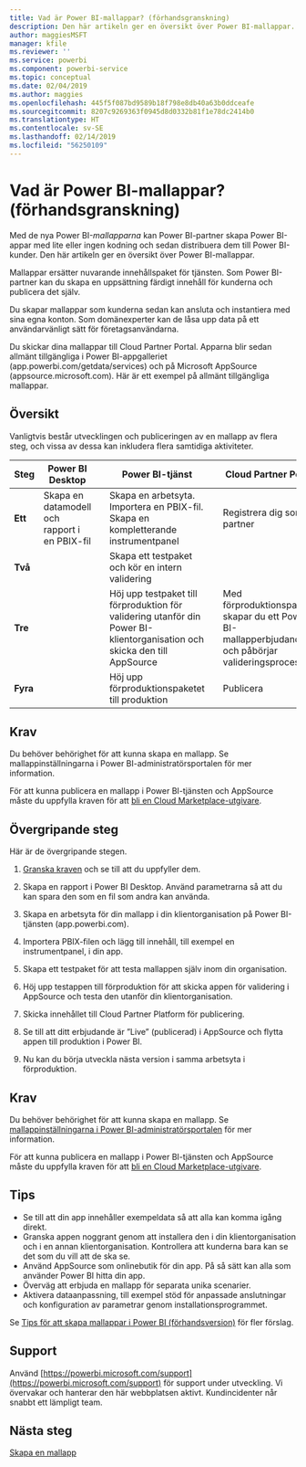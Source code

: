 ```yaml
---
title: Vad är Power BI-mallappar? (förhandsgranskning)
description: Den här artikeln ger en översikt över Power BI-mallappar. Lär dig hur du skapar Power BI-appar med lite eller ingen kodning och distribuerar dem till Power BI-kunder.
author: maggiesMSFT
manager: kfile
ms.reviewer: ''
ms.service: powerbi
ms.component: powerbi-service
ms.topic: conceptual
ms.date: 02/04/2019
ms.author: maggies
ms.openlocfilehash: 445f5f087bd9589b18f798e8db40a63b0ddceafe
ms.sourcegitcommit: 8207c9269363f0945d8d0332b81f1e78dc2414b0
ms.translationtype: HT
ms.contentlocale: sv-SE
ms.lasthandoff: 02/14/2019
ms.locfileid: "56250109"
---
```

# <a name="what-are-power-bi-template-apps-preview"></a>Vad är Power BI-mallappar? (förhandsgranskning)

Med de nya Power BI-*mallapparna* kan Power BI-partner skapa Power BI-appar med lite eller ingen kodning och sedan distribuera dem till Power BI-kunder.  Den här artikeln ger en översikt över Power BI-mallappar.

Mallappar ersätter nuvarande innehållspaket för tjänsten. Som Power BI-partner kan du skapa en uppsättning färdigt innehåll för kunderna och publicera det själv.  

Du skapar mallappar som kunderna sedan kan ansluta och instantiera med sina egna konton. Som domänexperter kan de låsa upp data på ett användarvänligt sätt för företagsanvändarna.  

Du skickar dina mallappar till Cloud Partner Portal. Apparna blir sedan allmänt tillgängliga i Power BI-appgalleriet (app.powerbi.com/getdata/services) och på Microsoft AppSource (appsource.microsoft.com). Här är ett exempel på allmänt tillgängliga mallappar.  

## <a name="overview"></a>Översikt
Vanligtvis består utvecklingen och publiceringen av en mallapp av flera steg, och vissa av dessa kan inkludera flera samtidiga aktiviteter.


| Steg | Power BI Desktop |  |Power BI-tjänst  |  |Cloud Partner Portal  |
|---|--------|--|---------|---------|---------|
| **Ett** | Skapa en datamodell och rapport i en PBIX-fil |  | Skapa en arbetsyta. Importera en PBIX-fil. Skapa en kompletterande instrumentpanel  |  | Registrera dig som en partner |
| **Två** |  |  | Skapa ett testpaket och kör en intern validering        |  | |
| **Tre** | |  | Höj upp testpaket till förproduktion för validering utanför din Power BI-klientorganisation och skicka den till AppSource  |  | Med förproduktionspaketet skapar du ett Power BI-mallapperbjudande och påbörjar valideringsprocessen |
| **Fyra** | |  | Höj upp förproduktionspaketet till produktion |  | Publicera |

## <a name="requirements"></a>Krav

Du behöver behörighet för att kunna skapa en mallapp. Se mallappinställningarna i Power BI-administratörsportalen för mer information. 

För att kunna publicera en mallapp i Power BI-tjänsten och AppSource måste du uppfylla kraven för att [bli en Cloud Marketplace-utgivare](https://docs.microsoft.com/azure/marketplace/become-publisher).
 
## <a name="high-level-steps"></a>Övergripande steg

Här är de övergripande stegen. 

1. [Granska kraven](#requirements) och se till att du uppfyller dem. 

1. Skapa en rapport i Power BI Desktop. Använd parametrarna så att du kan spara den som en fil som andra kan använda. 

1. Skapa en arbetsyta för din mallapp i din klientorganisation på Power BI-tjänsten (app.powerbi.com). 

1. Importera PBIX-filen och lägg till innehåll, till exempel en instrumentpanel, i din app. 

1. Skapa ett testpaket för att testa mallappen själv inom din organisation. 

1. Höj upp testappen till förproduktion för att skicka appen för validering i AppSource och testa den utanför din klientorganisation. 

1. Skicka innehållet till Cloud Partner Platform för publicering. 

1. Se till att ditt erbjudande är ”Live” (publicerad) i AppSource och flytta appen till produktion i Power BI.
2. Nu kan du börja utveckla nästa version i samma arbetsyta i förproduktion. 

## <a name="requirements"></a>Krav

Du behöver behörighet för att kunna skapa en mallapp. Se [mallappinställningarna i Power BI-administratörsportalen](service-admin-portal.md#template-apps-settings-preview) för mer information. 

För att kunna publicera en mallapp i Power BI-tjänsten och AppSource måste du uppfylla kraven för att [bli en Cloud Marketplace-utgivare](https://docs.microsoft.com/azure/marketplace/become-publisher).

## <a name="tips"></a>Tips 

- Se till att din app innehåller exempeldata så att alla kan komma igång direkt. 
- Granska appen noggrant genom att installera den i din klientorganisation och i en annan klientorganisation. Kontrollera att kunderna bara kan se det som du vill att de ska se. 
- Använd AppSource som onlinebutik för din app. På så sätt kan alla som använder Power BI hitta din app. 
- Överväg att erbjuda en mallapp för separata unika scenarier. 
- Aktivera dataanpassning, till exempel stöd för anpassade anslutningar och konfiguration av parametrar genom installationsprogrammet.

Se [Tips för att skapa mallappar i Power BI (förhandsversion)](service-template-apps-tips.md) för fler förslag.

## <a name="support"></a>Support
Använd [https://powerbi.microsoft.com/support](https://powerbi.microsoft.com/support) för support under utveckling. Vi övervakar och hanterar den här webbplatsen aktivt. Kundincidenter når snabbt ett lämpligt team.

## <a name="next-steps"></a>Nästa steg

[Skapa en mallapp](service-template-apps-create.md)